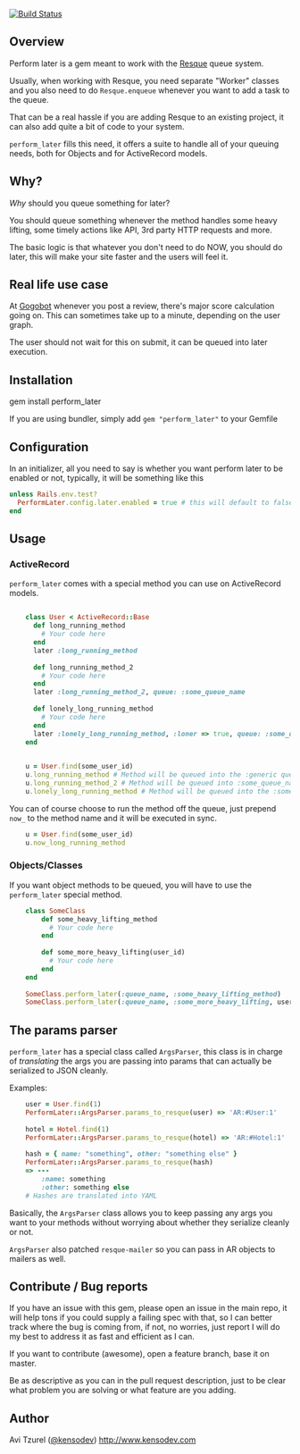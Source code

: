 [![Build Status](https://secure.travis-ci.org/KensoDev/perform_later.png)](https://secure.travis-ci.org/KensoDev/perform_later)

## Overview
Perform later is a gem meant to work with the [Resque](http://github.com/defunkt/resque) queue system.

Usually, when working with Resque, you need separate "Worker" classes and you also need to do `Resque.enqueue` whenever you want to add a task to the queue.

That can be a real hassle if you are adding Resque to an existing project, it can also add quite a bit of code to your system.

`perform_later` fills this need, it offers a suite to handle all of your queuing needs, both for Objects and for ActiveRecord models.

## Why?
*Why* should you queue something for later?

You should queue something whenever the method handles some heavy lifting, some timely actions like API, 3rd party HTTP requests and more.

The basic logic is that whatever you don't need to do NOW, you should do later, this will make your site faster and the users will feel it.

## Real life use case
At [Gogobot](http://gogobot.com) whenever you post a review, there's major score calculation going on. This can sometimes take up to a minute, depending on the user graph.

The user should not wait for this on submit, it can be queued into later execution.

## Installation
gem install perform_later

If you are using bundler, simply add
`gem "perform_later"` to your Gemfile


## Configuration
In an initializer, all you need to say is whether you want perform later to be enabled or not, typically, it will be something like this

```ruby
unless Rails.env.test?
  PerformLater.config.later.enabled = true # this will default to false if unset
end
```

## Usage

### ActiveRecord

`perform_later` comes with a special method you can use on ActiveRecord models.


```ruby

	class User < ActiveRecord::Base
	  def long_running_method
	    # Your code here
	  end
	  later :long_running_method
	
	  def long_running_method_2
	    # Your code here
	  end
	  later :long_running_method_2, queue: :some_queue_name
	
	  def lonely_long_running_method
	    # Your code here
	  end
	  later :lonely_long_running_method, :loner => true, queue: :some_queue_name
	end
	
```

```ruby
	u = User.find(some_user_id)
	u.long_running_method # Method will be queued into the :generic queue
	u.long_running_method_2 # Method will be queued into :some_queue_name queue
	u.lonely_long_running_method # Method will be queued into the :some_queue_name queue, only a single instance of this method can exist in the queue.
```

You can of course choose to run the method off the queue, just prepend `now_` to the method name and it will be executed in sync.

```ruby
	u = User.find(some_user_id)
	u.now_long_running_method
```

### Objects/Classes

If you want object methods to be queued, you will have to use the `perform_later` special method.

```ruby
	class SomeClass
		def some_heavy_lifting_method
	  	  # Your code here
	  	end
	  	
		def some_more_heavy_lifting(user_id)
	  	  # Your code here
	  	end  	
	end
	
	SomeClass.perform_later(:queue_name, :some_heavy_lifting_method)
	SomeClass.perform_later(:queue_name, :some_more_heavy_lifting, user_id)
```

## The params parser
`perform_later` has a special class called `ArgsParser`, this class is in charge of *translating* the args you are passing into params that can actually be serialized to JSON cleanly.

Examples:

```ruby
	user = User.find(1)
	PerformLater::ArgsParser.params_to_resque(user) => 'AR:#User:1'
	
	hotel = Hotel.find(1)
	PerformLater::ArgsParser.params_to_resque(hotel) => 'AR:#Hotel:1'
	
	hash = { name: "something", other: "something else" }
	PerformLater::ArgsParser.params_to_resque(hash) 
	=> ---
		:name: something
		:other: something else
	# Hashes are translated into YAML
```

Basically, the `ArgsParser` class allows you to keep passing any args you want to your methods without worrying about whether they serialize cleanly or not.

`ArgsParser` also patched `resque-mailer` so you can pass in AR objects to mailers as well.

 
## Contribute / Bug reports

If you have an issue with this gem, please open an issue in the main repo, it will help tons if you could supply a failing spec with that, so I can better track where the bug is coming from, if not, no worries, just report I will do my best to address it as fast and efficient as I can.

If you want to contribute (awesome), open a feature branch, base it on master.

Be as descriptive as you can in the pull request description, just to be clear what problem you are solving or what feature are you adding.

## Author

Avi Tzurel ([@kensodev](http://twitter.com/kensodev)) http://www.kensodev.com